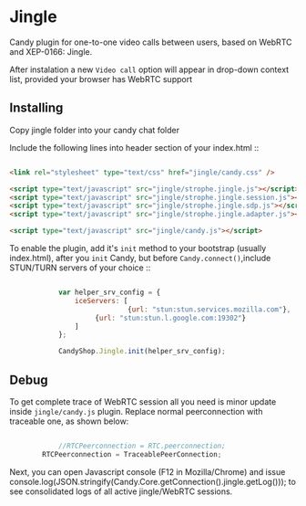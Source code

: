 # Jingle 
Candy plugin for one-to-one video calls between users, based on WebRTC and XEP-0166: Jingle.

After instalation a new `Video call` option will appear in drop-down context list, provided your browser has WebRTC support

## Installing

Copy jingle folder into your candy chat folder

Include the following lines into header section of your index.html ::

```HTML

<link rel="stylesheet" type="text/css" href="jingle/candy.css" />

<script type="text/javascript" src="jingle/strophe.jingle.js"></script>
<script type="text/javascript" src="jingle/strophe.jingle.session.js"></script>
<script type="text/javascript" src="jingle/strophe.jingle.sdp.js"></script>
<script type="text/javascript" src="jingle/strophe.jingle.adapter.js"></script>

<script type="text/javascript" src="jingle/candy.js"></script>

```

To enable the plugin, add it's `init` method to your bootstrap (usually index.html), after you `init` Candy, but before `Candy.connect()`,include  STUN/TURN servers of your choice ::

```JavaScript

			var helper_srv_config = {
		    	iceServers: [ 
                        	 {url: "stun:stun.services.mozilla.com"},
		        	 {url: "stun:stun.l.google.com:19302"}
			   	]
			};

			CandyShop.Jingle.init(helper_srv_config);

```
## Debug
To get complete trace of WebRTC session all you need is minor update inside ` jingle/candy.js ` plugin. 
Replace normal peerconnection with traceable one, as shown below:

```JavaScript

        	//RTCPeerconnection = RTC.peerconnection;
		RTCPeerconnection = TraceablePeerConnection;

```
Next, you can open Javascript console (F12 in Mozilla/Chrome) and issue console.log(JSON.stringify(Candy.Core.getConnection().jingle.getLog()));
to see consolidated logs of all active jingle/WebRTC sessions. 
